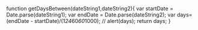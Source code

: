 function  getDaysBetween(dateString1,dateString2){
   var  startDate = Date.parse(dateString1);
   var  endDate = Date.parse(dateString2);
   var days=(endDate - startDate)/(1*24*60*60*1000);
   // alert(days);
   return  days;
}
